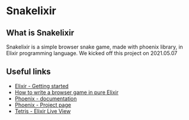 # Snakelixir

## What is Snakelixir

Snakelixir is a simple browser snake game, made with phoenix library, in Elixir programming language.
We kicked off this project on 2021.05.07

## Useful links

- [Elixir - Getting started](https://elixir-lang.org/getting-started/introduction.html)
- [How to write a browser game in pure Elixir](https://medium.com/@neslinesli93/how-to-write-a-browser-game-in-pure-elixir-part-1-af759c7cd2b2)
- [Phoenix - documentation](https://hexdocs.pm/phoenix/overview.html)
- [Phoenix - Project page](https://www.phoenixframework.org/)
- [Tetris - Elixir Live View](https://www.youtube.com/watch?v=8h8tWcz115M&list=PLKBMoE8mCkXi-sAkesjaUnDQqyrkAK8R5)
